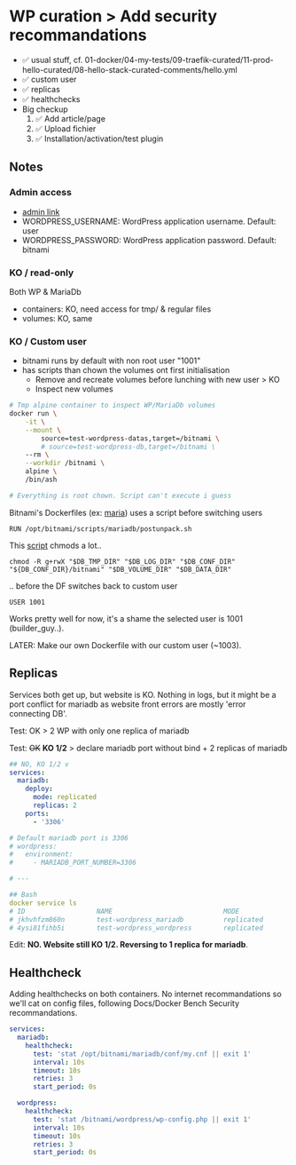 # WP curation > Add security recommandations

- ✅ usual stuff, cf. 01-docker/04-my-tests/09-traefik-curated/11-prod-hello-curated/08-hello-stack-curated-comments/hello.yml
- ✅ custom user
- ✅ replicas
- ✅ healthchecks
- Big checkup
  1. ✅ Add article/page
  2. ✅ Upload fichier
  3. ✅ Installation/activation/test plugin

## Notes

### Admin access

- [admin link](https://test-wordpress.masamune.fr/wp-admin/)
- WORDPRESS_USERNAME: WordPress application username. Default: user
- WORDPRESS_PASSWORD: WordPress application password. Default: bitnami

### KO / read-only

Both WP & MariaDb

- containers: KO, need access for tmp/ & regular files
- volumes: KO, same

### KO / Custom user

- bitnami runs by default with non root user "1001"
- has scripts than chown the volumes ont first initialisation
  - Remove and recreate volumes before lunching with new user > KO
  - Inspect new volumes

```bash
# Tmp alpine container to inspect WP/MariaDb volumes
docker run \
    -it \
    --mount \
        source=test-wordpress-datas,target=/bitnami \
        # source=test-wordpress-db,target=/bitnami \
    --rm \
    --workdir /bitnami \
    alpine \
    /bin/ash

# Everything is root chown. Script can't execute i guess
```

Bitnami's Dockerfiles (ex: [maria](https://github.com/bitnami/bitnami-docker-mariadb/blob/10.3.23-debian-10-r18/10.3/debian-10/Dockerfile)) uses a script before switching users

`RUN /opt/bitnami/scripts/mariadb/postunpack.sh`

This [script](https://github.com/bitnami/bitnami-docker-mariadb/blob/10.3.23-debian-10-r18/10.3/debian-10/rootfs/opt/bitnami/scripts/mariadb/postunpack.sh) chmods a lot..

`chmod -R g+rwX "$DB_TMP_DIR" "$DB_LOG_DIR" "$DB_CONF_DIR" "${DB_CONF_DIR}/bitnami" "$DB_VOLUME_DIR" "$DB_DATA_DIR"`

.. before the DF switches back to custom user

`USER 1001`

Works pretty well for now, it's a shame the selected user is 1001 (builder_guy..).

LATER: Make our own Dockerfile with our custom user (~1003).

## Replicas

Services both get up, but website is KO. Nothing in logs, but it might be a port conflict for mariadb as website front errors are mostly 'error connecting DB'.

Test: OK > 2 WP with only one replica of mariadb

Test: ~~OK~~ **KO 1/2** > declare mariadb port without bind + 2 replicas of mariadb

```yaml
## NO, KO 1/2 v
services:
  mariadb:
    deploy:
      mode: replicated
      replicas: 2
    ports:
      - '3306'

# Default mariadb port is 3306
# wordpress:
#   environment:
#     - MARIADB_PORT_NUMBER=3306

# ---

## Bash
docker service ls
# ID                  NAME                            MODE                REPLICAS            IMAGE                      PORTS
# jkhvhfzm860n        test-wordpress_mariadb          replicated          2/2                 bitnami/mariadb:10.3       *:30049->3306/tcp
# 4ysi81fihb5i        test-wordpress_wordpress        replicated          2/2                 bitnami/wordpress:5        *:30047->8080/tcp, *:30048->8443/tcp
```

Edit: **NO. Website still KO 1/2. Reversing to 1 replica for mariadb**.

## Healthcheck

Adding healthchecks on both containers. No internet recommandations so we'll cat on config files, following Docs/Docker Bench Security recommandations.

```yaml
services:
  mariadb:
    healthcheck:
      test: 'stat /opt/bitnami/mariadb/conf/my.cnf || exit 1'
      interval: 10s
      timeout: 10s
      retries: 3
      start_period: 0s

  wordpress:
    healthcheck:
      test: 'stat /bitnami/wordpress/wp-config.php || exit 1'
      interval: 10s
      timeout: 10s
      retries: 3
      start_period: 0s
```
